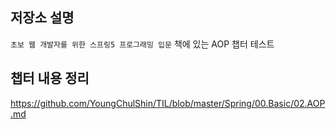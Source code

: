 ## 저장소 설명
`초보 웹 개발자를 위한 스프링5 프로그래밍 입문` 책에 있는 AOP 챕터 테스트

## 챕터 내용 정리
https://github.com/YoungChulShin/TIL/blob/master/Spring/00.Basic/02.AOP.md